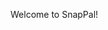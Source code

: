 Welcome to SnapPal!
<link rel="stylesheet" href="../css/social-circles.min.css">

<a class="icon-instagram social-button grey" href="http://instagram.com/snap.pal"></a>